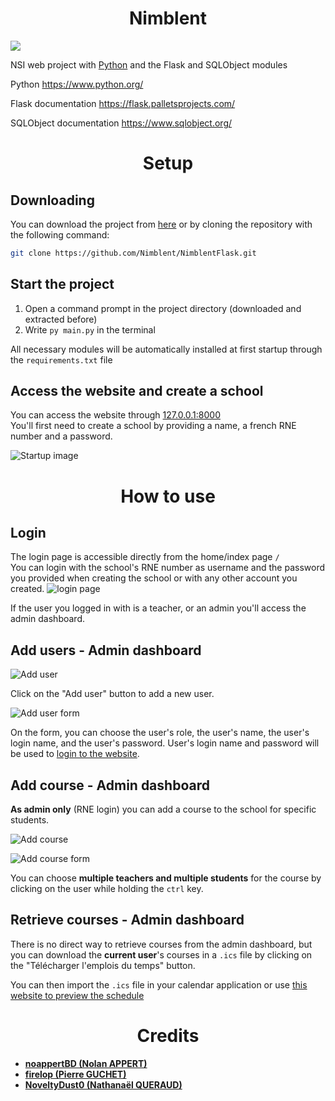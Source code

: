 <div align=center>

# Nimblent
</div>

![](https://img.shields.io/badge/python-v3.11+-blue)

NSI web project with [Python](https://en.wikipedia.org/wiki/Python_(programming_language)) and the Flask and SQLObject modules

Python https://www.python.org/

Flask documentation https://flask.palletsprojects.com/

SQLObject documentation https://www.sqlobject.org/

<div align=center>

# Setup
</div>


## Downloading

You can download the project from [here](https://github.com/Nimblent/NimblentFlask/archive/refs/heads/master.zip) or by cloning the repository with the following command:


```bash
git clone https://github.com/Nimblent/NimblentFlask.git
```

## Start the project


1.  Open a command prompt in the project directory (downloaded and extracted before)
2.  Write `py main.py` in the terminal



All necessary modules will be automatically installed at first startup through the `requirements.txt` file

## Access the website and create a school
You can access the website through [127.0.0.1:8000](127.0.0.1:8000)  
You'll first need to create a school by providing a name, a french RNE number and a password.  

![Startup image](https://media.discordapp.net/attachments/1188187232918581419/1207072044278222888/image.png?ex=65de5071&is=65cbdb71&hm=f5e587fde8c89366166a3afe17664b34fff4af8db9a9711d00d7899b52daee9f&=&format=webp&quality=lossless&width=1025&height=458)

<div align=center>

# How to use

</div>

## Login

The login page is accessible directly from the home/index page `/`  
You can login with the school's RNE number as username and the password you provided when creating the school or with any other account you created.
![login page](https://media.discordapp.net/attachments/1188187232918581419/1207073673769517086/image.png?ex=65de51f6&is=65cbdcf6&hm=855564e6302956302e068321f12d5aa86cf7553dd66bb086553d19816a96b911&=&format=webp&quality=lossless&width=1025&height=459)

If the user you logged in with is a teacher, or an admin you'll access the admin dashboard.

## Add users - Admin dashboard
![Add user](https://media.discordapp.net/attachments/1188187232918581419/1207075330591039569/image.png?ex=65de5381&is=65cbde81&hm=779adc48b3fdbd3e966f14e54c11f8006cc10a293961b0720e5fe990e07904e5&=&format=webp&quality=lossless&width=1025&height=465)

Click on the "Add user" button to add a new user.

![Add user form](https://media.discordapp.net/attachments/1188187232918581419/1207075909006397510/image.png?ex=65de540b&is=65cbdf0b&hm=d9f3bbe6ca253062e6405bfda93a6fc589465d684f604b42d65858604da70eb8&=&format=webp&quality=lossless&width=1025&height=454)

On the form, you can choose the user's role, the user's name, the user's login name, and the user's password. User's login name and password will be used to [login to the website](#login).

## Add course - Admin dashboard

**As admin only** (RNE login) you can add a course to the school for specific students.

![Add course](https://media.discordapp.net/attachments/1188187232918581419/1207079335950024825/image.png?ex=65de573c&is=65cbe23c&hm=e3519774016c17bd9a0660a0755403af06589ee4b97447b3b31b1829f1fe426b&=&format=webp&quality=lossless&width=1025&height=458)

![Add course form](https://media.discordapp.net/attachments/1188187232918581419/1207080919257841724/image.png?ex=65de58b5&is=65cbe3b5&hm=d5e6b2c34b2a73f00d61d6708178a2b254dac382053f74d2894b24386954c981&=&format=webp&quality=lossless&width=1025&height=458)

You can choose **multiple teachers and multiple students** for the course by clicking on the user while holding the `ctrl` key.


## Retrieve courses - Admin dashboard
There is no direct way to retrieve courses from the admin dashboard, but you can download the **current user**'s courses in a `.ics` file by clicking on the "Télécharger l'emplois du temps" button.

You can then import the `.ics` file in your calendar application or use [this website to preview the schedule](https://larrybolt.github.io/online-ics-feed-viewer)



<div align=center>

# Credits

</div>

- [**noappertBD (Nolan APPERT)**](https://github.com/noappertBD)
- [**firelop (Pierre GUCHET)**](https://github.com/firelop)
- [**NoveltyDust0 (Nathanaël QUERAUD)**](https://github.com/NoveltyDust0)
